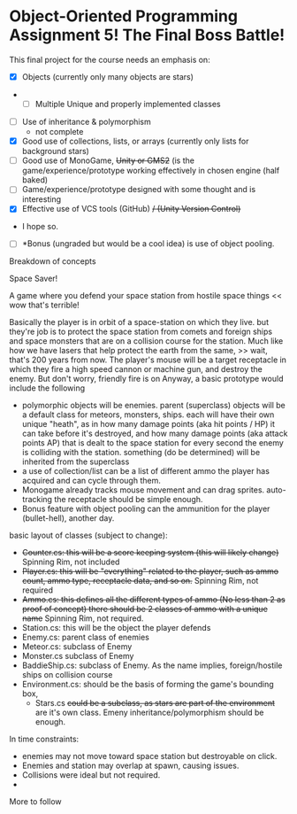 # Object-Oriented Programming Assignment 5! The Final Boss Battle!

This final project for the course needs an emphasis on:

- [x] Objects (currently only many objects are stars)
* - [ ] Multiple Unique and properly implemented classes
- [ ] Use of inheritance & polymorphism
  - not complete
- [x] Good use of collections, lists, or arrays (currently only lists for background stars)
- [ ] Good use of MonoGame, ~~Unity or GMS2~~ (is the game/experience/prototype working effectively in chosen engine (half baked)
- [ ] Game/experience/prototype designed with some thought and is interesting
- [x] Effective use of VCS tools (GitHub) ~~/ (Unity Version Control)~~
- I hope so.
- [ ] *Bonus (ungraded but would be a cool idea) is use of object pooling.


Breakdown of concepts

Space Saver!

A game where you defend your space station from hostile space things << wow that's terrible!

Basically the player is in orbit of a space-station on which they live. but they're job is to protect the space station from comets and foreign ships and space monsters that are on a collision course for the station. Much like how we have lasers that help protect the earth from the same, >> wait, that's 200 years from now.
The player's mouse will be a target receptacle in which they fire a high speed cannon or machine gun, and destroy the enemy. But don't worry, friendly fire is on
Anyway, a basic prototype would include the following

* polymorphic objects will be enemies. parent (superclass) objects will be a default class for meteors, monsters, ships. each will have their own unique "heath", as in how many damage points (aka hit points / HP) it can take before it's destroyed, and how many damage points (aka attack points AP) that is dealt to the space station for every second the enemy is colliding with the station. something (do be determined) will be inherited from the superclass
* a use of collection/list can be a list of different ammo the player has acquired and can cycle through them.
* Monogame already tracks mouse movement and can drag sprites. auto-tracking the receptacle should be simple enough.
* Bonus feature with object pooling can the ammunition for the player (bullet-hell), another day.

basic layout of classes (subject to change):

- ~~Counter.cs: this will be a score keeping system (this will likely change)~~ Spinning Rim, not included
- ~~Player.cs: this will be "everything" related to the player, such as ammo count, ammo type, receptacle data, and so on.~~ Spinning Rim, not required
- ~~Ammo.cs: this defines all the different types of ammo (No less than 2 as proof of concept)
there should be 2 classes of ammo with a unique name~~ Spinning Rim, not required.
- Station.cs: this will be the object the player defends
- Enemy.cs: parent class of enemies
- Meteor.cs: subclass of Enemy
- Monster.cs subclass of Enemy
- BaddieShip.cs: subclass of Enemy. As the name implies, foreign/hostile ships on collision course
- Environment.cs: should be the basis of forming the game's bounding box,
  - Stars.cs ~~could be a subclass, as stars are part of the environment~~ are it's own class. Emeny inheritance/polymorphism should be enough.

In time constraints:
- enemies may not move toward space station but destroyable on click.
- Enemies and station may overlap at spawn, causing issues.
- Collisions were ideal but not required.
- 
More to follow
